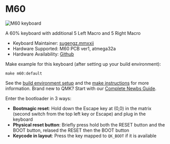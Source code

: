 # M60

![M60 keyboard](image_URL)

A 60% keyboard with additional 5 Left Macro and 5 Right Macro

* Keyboard Maintainer: [sugengz.mmxxii](https://github.com/sugengz)
* Hardware Supported: M60 PCB ver1, atmega32a
* Hardware Availability: [Github](https://github.com/sugengz)

Make example for this keyboard (after setting up your build environment):

    make m60:default

See the [build environment setup](https://docs.qmk.fm/#/getting_started_build_tools) and the [make instructions](https://docs.qmk.fm/#/getting_started_make_guide) for more information. Brand new to QMK? Start with our [Complete Newbs Guide](https://docs.qmk.fm/#/newbs).

Enter the bootloader in 3 ways:

* **Bootmagic reset**: Hold down the Escape key at (0,0) in the matrix (second switch from the top left key or Escape) and plug in the keyboard
* **Physical reset button**: Briefly press hold both the RESET button and the BOOT button, relased the RESET then the BOOT button
* **Keycode in layout**: Press the key mapped to `QK_BOOT` if it is available